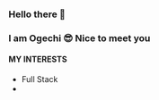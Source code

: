 ### Hello there 👋

### I am Ogechi 😎 Nice to meet you

#### MY INTERESTS
- Full Stack
- 



<!---
Dev-Ogechi/Dev-Ogechi is a ✨ special ✨ repository because its `README.md` (this file) appears on your GitHub profile.
You can click the Preview link to take a look at your changes.
--->
